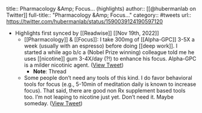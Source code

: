 title:: Pharmacology &Amp; Focus... (highlights)
author:: [[@hubermanlab on Twitter]]
full-title:: "Pharmacology &Amp; Focus..."
category:: #tweets
url:: https://twitter.com/hubermanlab/status/1590039124190597120

- Highlights first synced by [[Readwise]] [[Nov 19th, 2022]]
	- [[Pharmacology]] & [[Focus]]: I take 300mg of [[Alpha-GPC]] 3-5X a week (usually with an espresso) before doing [[deep work]]. I started a while ago b/c a (Nobel Prize winning) colleague told me he uses [[nicotine]] gum 3-4X/day (?!) to enhance his focus. Alpha-GPC is a milder nicotinic agent. ([View Tweet](https://twitter.com/hubermanlab/status/1590039124190597120))
		- **Note**: Thread
	- Some people don’t need any tools of this kind. I do favor behavioral tools for focus (e.g., 5-10min of meditation daily is known to increase focus). That said, there are good non Rx supplement based tools too. I’m not leaping to nicotine just yet. Don’t need it. Maybe someday. ([View Tweet](https://twitter.com/hubermanlab/status/1590039707907674112))